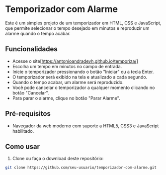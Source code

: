 # Temporizador com Alarme

Este é um simples projeto de um temporizador em HTML, CSS e JavaScript, que permite selecionar o tempo desejado em minutos e reproduzir um alarme quando o tempo acabar.

## Funcionalidades

- Acesse o site[https://antonioandradevh.github.io/temporiza/]
- Escolha um tempo em minutos no campo de entrada.
- Inicie o temporizador pressionando o botão "Iniciar" ou a tecla Enter.
- O temporizador será exibido na tela e atualizado a cada segundo.
- Quando o tempo acabar, um alarme será reproduzido.
- Você pode cancelar o temporizador a qualquer momento clicando no botão "Cancelar".
- Para parar o alarme, clique no botão "Parar Alarme".

## Pré-requisitos

- Navegador da web moderno com suporte a HTML5, CSS3 e JavaScript habilitado.

## Como usar

1. Clone ou faça o download deste repositório:

```sh
git clone https://github.com/seu-usuario/temporizador-com-alarme.git

